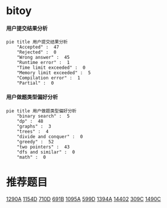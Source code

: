 # bitoy

<!-- tabs:start -->



#### **用户提交结果分析**

```mermaid
pie title 用户提交结果分析
    "Accepted" :  47
    "Rejected" :  0
    "Wrong answer" :  45
    "Runtime error" :  1
    "Time limit exceeded" :  0
    "Memory limit exceeded" :  5
    "Compilation error" :  1
    "Partial" :  0
```

#### **用户做题类型偏好分析**

```mermaid
pie title 用户做题类型偏好分析
    "binary search" :  5
    "dp" :  48
    "graphs" :  3
    "trees" :  4
    "divide and conquer" :  0
    "greedy" :  52
    "two pointers" :  43
    "dfs and similar" :  0
    "math" :  0
```



<!-- tabs:end -->
# 推荐题目
[1290A](https://codeforces.com/contest/1290/problem/A)
[1154D](https://codeforces.com/contest/1154/problem/D)
[710D](https://codeforces.com/contest/710/problem/D)
[691B](https://codeforces.com/contest/691/problem/B)
[1095A](https://codeforces.com/contest/1095/problem/A)
[599D](https://codeforces.com/contest/599/problem/D)
[1394A](https://codeforces.com/contest/1394/problem/A)
[14402](https://codeforces.com/contest/1440/problem/2)
[309C](https://codeforces.com/contest/309/problem/C)
[1490C](https://codeforces.com/contest/1490/problem/C)
